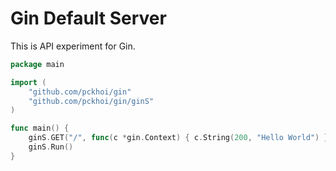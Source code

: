 # Gin Default Server

This is API experiment for Gin.

```go
package main

import (
	"github.com/pckhoi/gin"
	"github.com/pckhoi/gin/ginS"
)

func main() {
	ginS.GET("/", func(c *gin.Context) { c.String(200, "Hello World") })
	ginS.Run()
}
```
